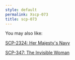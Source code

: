 ```yaml
---
style: default
permalink: Xscp-073
title: scp-073
---
```

You may also like:

[SCP-2324: Her Majesty's Navy](http://scp-wiki.net/scp-2324)

[SCP-347: The Invisible Woman](http://scp-wiki.net/scp-347)

